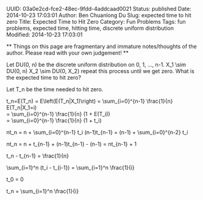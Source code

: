 UUID: 03a0e2cd-fce2-48ec-9fdd-4addcaad0021
Status: published
Date: 2014-10-23 17:03:01
Author: Ben Chuanlong Du
Slug: expected time to hit zero
Title: Expected Time to Hit Zero
Category: Fun Problems
Tags: fun problems, expected time, hitting time, discrete uniform distribution
Modified: 2014-10-23 17:03:01

**
Things on this page are
fragmentary and immature notes/thoughts of the author.
Please read with your own judgement!
**

Let DU(0, n) be the discrete uniform distribution on 0, 1, ..., n-1.
X_1 \sim DU(0, n)
X_2 \sim DU(0, X_2)
repeat this process until we get zero.
What is the expected time to hit zero? 

Let T_n be the time needed to hit zero.

t_n=E(T_n) = E\left(E(T_n|X_1)\right) 
= \sum_{i=0}^{n-1} \\frac{1}{n} E(T_n|X_1=i)  
= \sum_{i=0}^{n-1} \\frac{1}{n} (1 + E(T_i))  
= \sum_{i=0}^{n-1} \\frac{1}{n} (1 + t_i)  

nt_n = n + \sum_{i=0}^{n-1} t_i
(n-1)t_{n-1} = (n-1) + \sum_{i=0}^{n-2} t_i

nt_n = n + t_{n-1} + (n-1)t_{n-1} - (n-1)
= nt_{n-1} + 1

t_n - t_{n-1} = \\frac{1}{n}

\sum_{i=1}^n (t_i - t_{i-1}) = \sum_{i=1}^n \\frac{1}{i}

t_0 = 0

t_n = \sum_{i=1}^n \\frac{1}{i}



